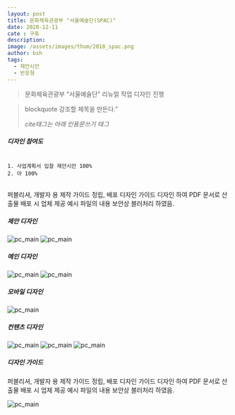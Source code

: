 ```yaml
---
layout: post
title: 문화체육관광부 "서울예술단(SPAC)"
date: 2020-12-11
cate : 구축
description:
image: /assets/images/thum/2018_spac.png
author: bsh
tags:
  - 제안시안
  - 반응형
---
```


> 문화체육관광부 “서울예술단” 리뉴얼 작업 디자인 진행
<blockquote>
  <p>blockquote 강조할 제목을 만든다.”</p>
  <cite>cite태그는 아래 인용문쓰기 태그</cite>
</blockquote>

##### 디자인 참여도
<pre>
<code>
1. 사업계획서 입찰 제안시안 100%
2. 아 100%
</code>
</pre>

퍼블리셔, 개발자 용 제작 가이드 정립, 배포
디자인 가이드 디자인 하여 PDF 문서로 산출물 배포 시 업체 제공
예시 파일의 내용 보안상 블러처리 하였음.


##### 제안 디자인
![pc_main](/assets/images/post/spac_pc.jpg)
![pc_main](/assets/images/post/spac_pc.jpg)

##### 메인 디자인
![pc_main](/assets/images/post/spac_pc.jpg)
![pc_main](/assets/images/post/spac_eng.jpg)

##### 모바일 디자인
![pc_main](/assets/images/post/spac_m.jpg)

##### 컨텐츠 디자인
![pc_main](/assets/images/post/spac_sub01.jpg)
![pc_main](/assets/images/post/spac_sub02.jpg)
![pc_main](/assets/images/post/spac_sub03.jpg)

##### 디자인 가이드
퍼블리셔, 개발자 용 제작 가이드 정립, 배포
디자인 가이드 디자인 하여 PDF 문서로 산출물 배포 시 업체 제공
예시 파일의 내용 보안상 블러처리 하였음.

![pc_main](/assets/images/post/spac_gd.jpg)
